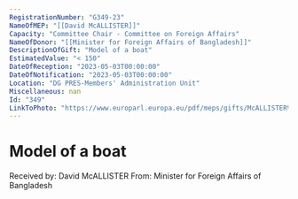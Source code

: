 ```yaml
---
RegistrationNumber: "G349-23"
NameOfMEP: "[[David McALLISTER]]"
Capacity: "Committee Chair - Committee on Foreign Affairs"
NameOfDonor: "[[Minister for Foreign Affairs of Bangladesh]]"
DescriptionOfGift: "Model of a boat"
EstimatedValue: "< 150"
DateOfReception: "2023-05-03T00:00:00"
DateOfNotification: "2023-05-03T00:00:00"
Location: "DG PRES-Members' Administration Unit"
Miscellaneous: nan
Id: "349"
LinkToPhoto: "https://www.europarl.europa.eu/pdf/meps/gifts/McALLISTER%20David_G349-23.jpg#"
---
```


# Model of a boat

Received by: David McALLISTER
From: Minister for Foreign Affairs of Bangladesh
